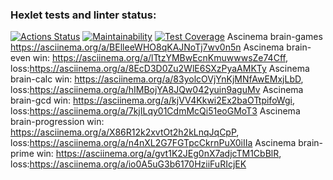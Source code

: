 ### Hexlet tests and linter status:
[![Actions Status](https://github.com/PerCreate/frontend-project-lvl1/workflows/hexlet-check/badge.svg)](https://github.com/PerCreate/frontend-project-lvl1/actions)
[![Maintainability](https://api.codeclimate.com/v1/badges/5021bb42d48e00ac3a82/maintainability)](https://codeclimate.com/github/PerCreate/frontend-project-lvl1/maintainability)
[![Test Coverage](https://api.codeclimate.com/v1/badges/5021bb42d48e00ac3a82/test_coverage)](https://codeclimate.com/github/PerCreate/frontend-project-lvl1/test_coverage)
Ascinema brain-games https://asciinema.org/a/BElleeWHO8qKAJNoTj7wv0n5n
Ascinema brain-even win: https://asciinema.org/a/lTtzYMBwEcnKmuwwwsZe74Cff, loss:https://asciinema.org/a/8EcD3D0Zu2WlE6SXzPyaAMKTy
Ascinema brain-calc win: https://asciinema.org/a/83yolcOVjYnKjMNfAwEMxjLbD, loss:https://asciinema.org/a/hIMBojYA8JQw042yuin9aguMv
Ascinema brain-gcd win: https://asciinema.org/a/kjVV4Kkwi2Ex2baOTtpifoWgi, loss:https://asciinema.org/a/7kjILqy01CdmMcQi51eoGMoT3
Ascinema brain-progression win: https://asciinema.org/a/X86R12k2xvtOt2h2kLnqJqCpP, loss:https://asciinema.org/a/n4nXL2G7FGTpcCkrnPuX0iIIa
Ascinema brain-prime win: https://asciinema.org/a/gvt1K2JEg0nX7adjcTM1CbBlR, loss:https://asciinema.org/a/io0A5uG3b6170HziiFuRIcjEK


